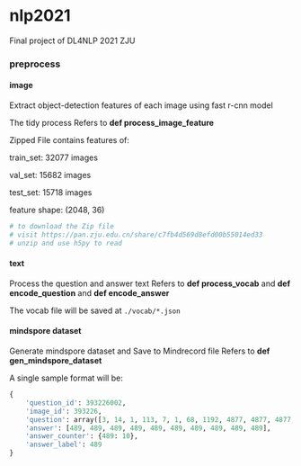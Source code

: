 # nlp2021
Final project of DL4NLP 2021 ZJU


### preprocess

#### image

Extract object-detection features of each image using fast r-cnn model

The tidy process Refers to **def process_image_feature**

Zipped File contains features of:

train_set: 32077 images

val_set: 15682 images

test_set: 15718 images

feature shape: (2048, 36)

```bash
# to download the Zip file
# visit https://pan.zju.edu.cn/share/c7fb4d569d8efd00b55014ed33
# unzip and use h5py to read
```

#### text

Process the question and answer text Refers to **def process_vocab** and **def encode_question** and **def encode_answer**

The vocab file will be saved at `./vocab/*.json`

#### mindspore dataset

Generate mindspore dataset and Save to Mindrecord file Refers to **def gen_mindspore_dataset**

A single sample format will be:

```python
{
    'question_id': 393226002, 
    'image_id': 393226, 
    'question': array([3, 14, 1, 113, 7, 1, 68, 1192, 4877, 4877, 4877,4877, 4877, 4877, 4877, 4877, 4877, 4877, 4877]), 
    'answer': [489, 489, 489, 489, 489, 489, 489, 489, 489, 489], 
    'answer_counter': {489: 10}, 
    'answer_label': 489
}
```

